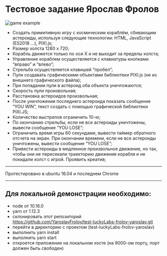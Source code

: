 # Тестовое задание Ярослав Фролов

![game example](https://github.com/YaroslavFrolov/test-sayo-frolov-yaroslav/blob/master/example.jpg "game example")

- Создать примитивную игру с космическим кораблём, сбивающим астероиды, используя следующие технологии: HTML, JavaScript (ES2018 ...), PIXI.js;
- Размер холста 1280 х 720;
- Корабль движется только по оси X и не выходит за пределы холста;
- Управление кораблем осуществляется с клавиатуры кнопками “вправо” и “влево”;
- Стрельба осуществляется клавишей “пробел”;
- Пули создавать графическими объектами библиотеки PIXI.js (не из внешнего
графического файла);
- При попадании пули в астероид оба объекта уничтожаются;
- Скорость пули произвольная;
- Расстановка астероидов произвольная;
- После уничтожения последнего астероида показать сообщение “YOU WIN”, текст
создать с помощью графической библиотеки PIXI.JS;
- Количество выстрелов ограничить 10-ю;
- По окончанию стрельбы, если не все астероиды уничтожены, вывести сообщение
“YOU LOSE”;
- Ограничить время игры 60 секундами, вывести таймер обратного отсчета на экран.
При окончании времени, если не все астероиды уничтожены, вывести сообщение
“YOU LOSE”;
- Привести астероиды в медленное произвольное движение, но так, чтобы они не
пересекали траекторию движения корабля и не покидали холст с игрой. Проявить
креатив;
___

Протестировано в ubuntu 16.04 и последнем Chrome
___

## Для локальной демонстрации необходимо:
- node от 10.16.0
- yarn от 1.12.3
- склонировать этот репозиторий https://github.com/YaroslavFrolov/test-luckyLabs-frolov-yaroslav.git
- перейти в директорию с проектом (test-luckyLabs-frolov-yaroslav)
- выполнить yarn install
- выполнить yarn start
- откроется приложение на локальном хосте (на 9000-ом порту, порт должен быть свободен)
